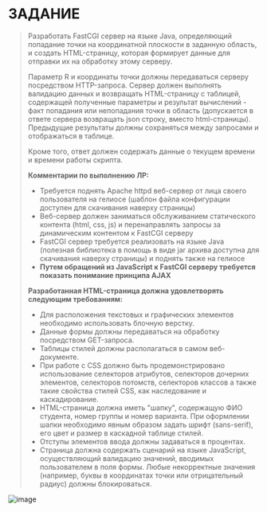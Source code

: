 # ЗАДАНИЕ

> Разработать FastCGI сервер на языке Java, определяющий попадание точки на координатной плоскости в заданную область, и создать HTML-страницу, которая формирует данные для отправки их на обработку этому серверу.
> 
> 
> Параметр R и координаты точки должны передаваться серверу посредством HTTP-запроса. Сервер должен выполнять валидацию данных и возвращать HTML-страницу с таблицей, содержащей полученные параметры и результат вычислений - факт попадания или непопадания точки в область (допускается в ответе сервера возвращать json строку, вместо html-страницы). Предыдущие результаты должны сохраняться между запросами и отображаться в таблице.
> 
> Кроме того, ответ должен содержать данные о текущем времени и времени работы скрипта.
> 
> **Комментарии по выполнению ЛР:**
> 
> - Требуется поднять Apache httpd веб-сервер от лица своего пользователя на гелиосе (шаблон файла конфигурации доступен для скачивания наверху страницы)
> - Веб-сервер должен заниматься обслуживанием статического контента (html, css, js) и перенаправлять запросы за динамическим контентом к FastCGI серверу
> - FastCGI сервер требуется реализовать на языке Java (полезная библиотека в помощь в виде jar архива доступна для скачивания наверху страницы) и поднять также на гелиосе
> - **Путем обращений из JavaScript к FastCGI серверу требуется показать понимание принципа AJAX**
> 
> **Разработанная HTML-страница должна удовлетворять следующим требованиям:**
> 
> - Для расположения текстовых и графических элементов необходимо использовать блочную верстку.
> - Данные формы должны передаваться на обработку посредством GET-запроса.
> - Таблицы стилей должны располагаться в самом веб-документе.
> - При работе с CSS должно быть продемонстрировано использование селекторов атрибутов, селекторов дочерних элементов, селекторов потомств, селекторов классов а также такие свойства стилей CSS, как наследование и каскадирование.
> - HTML-страница должна иметь "шапку", содержащую ФИО студента, номер группы и номер варианта. При оформлении шапки необходимо явным образом задать шрифт (sans-serif), его цвет и размер в каскадной таблице стилей.
> - Отступы элементов ввода должны задаваться в процентах.
> - Страница должна содержать сценарий на языке JavaScript, осуществляющий валидацию значений, вводимых пользователем в поля формы. Любые некорректные значения (например, буквы в координатах точки или отрицательный радиус) должны блокироваться.

![image](https://github.com/user-attachments/assets/7240a75a-35b6-4c1c-91cd-785c19de3166)

